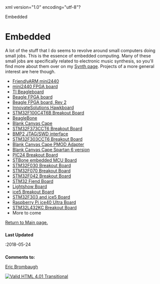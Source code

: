 xml version="1.0" encoding="utf-8"?



Embedded




# Embedded


A lot of the stuff that I do seems to revolve around small computers doing
small jobs. This is the essence of embedded computing. Many of these small
jobs are specifically related to electronic music synthesis, so you'll find
more about them over on my [Synth page](../synth/index.html).
Projects of a more general interest are here though.

* [FriendlyARM mini2440](mini2440/index.html)
* [mini2440 FPGA board](../synth/mini_2440_fpga/index.html)
* [TI Beagleboard](beagle/index.html)
* [Beagle FPGA board](beagle/beagle_fpga.html)
* [Beagle FPGA board, Rev 2](bfpga2/index.html)
* [InnovateSolutions Hawkboard](hawk/index.html)
* [STM32F100C4T6B Breakout Board](stm32breakout/index.html)
* [BeagleBone](BeagleBone/index.html)
* [Blank Canvas Cape](bcc/index.html)
* [STM32F373CCT6 Breakout Board](stm32f373breakout/index.html)
* [BMP2 JTAG/SWD interface](bmp2/index.html)
* [STM32F303CCT6 Breakout Board](stm32f303breakout/index.html)
* [Blank Canvas Cape PMOD Adapter](pmod_adapter/index.html)
* [Blank Canvas Cape Spartan 6 version](bcc_s6/index.html)
* [PIC24 Breakout Board](pic24_breakout/index.html)
* [STBone embedded MCU Board](stbone/index.html)
* [STM32F030 Breakout Board](stm32f030breakout/index.html)
* [STM32F070 Breakout Board](stm32f070breakout/index.html)
* [STM32F042 Breakout Board](stm32f042breakout/index.html)
* [STM32 Fiend Board](stm32fiend/index.html)
* [Lightshow Board](lightshow/index.html)
* [ice5 Breakout Board](ice5_breakout/index.html)
* [STM32F303 and ice5 Board](f303_ice5/index.html)
* [Raspberry Pi ice40 Ultra Board](icehat/index.html)
* [STM32L432KC Breakout Board](stm32l432breakout/index.html)
* More to come


[Return to Main page.](../index.html)
##### 
**Last Updated**


:2018-05-24
##### 
**Comments to:**


[Eric Brombaugh](mailto:ebrombaugh1@cox.net)

[![Valid HTML 4.01 Transitional](http://www.w3.org/Icons/valid-html401)](http://validator.w3.org/check?uri=referer)






